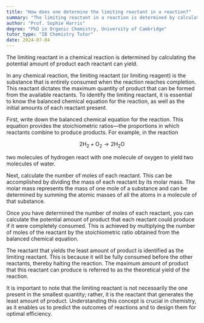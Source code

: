 ```yaml
---
title: "How does one determine the limiting reactant in a reaction?"
summary: "The limiting reactant in a reaction is determined by calculating the amount of product each reactant can produce."
author: "Prof. Sophie Harris"
degree: "PhD in Organic Chemistry, University of Cambridge"
tutor_type: "IB Chemistry Tutor"
date: 2024-07-04
---
```


The limiting reactant in a chemical reaction is determined by calculating the potential amount of product each reactant can yield.

In any chemical reaction, the limiting reactant (or limiting reagent) is the substance that is entirely consumed when the reaction reaches completion. This reactant dictates the maximum quantity of product that can be formed from the available reactants. To identify the limiting reactant, it is essential to know the balanced chemical equation for the reaction, as well as the initial amounts of each reactant present.

First, write down the balanced chemical equation for the reaction. This equation provides the stoichiometric ratios—the proportions in which reactants combine to produce products. For example, in the reaction 

$$ 
2 \text{H}_2 + \text{O}_2 \rightarrow 2 \text{H}_2\text{O} 
$$ 

two molecules of hydrogen react with one molecule of oxygen to yield two molecules of water.

Next, calculate the number of moles of each reactant. This can be accomplished by dividing the mass of each reactant by its molar mass. The molar mass represents the mass of one mole of a substance and can be determined by summing the atomic masses of all the atoms in a molecule of that substance.

Once you have determined the number of moles of each reactant, you can calculate the potential amount of product that each reactant could produce if it were completely consumed. This is achieved by multiplying the number of moles of the reactant by the stoichiometric ratio obtained from the balanced chemical equation.

The reactant that yields the least amount of product is identified as the limiting reactant. This is because it will be fully consumed before the other reactants, thereby halting the reaction. The maximum amount of product that this reactant can produce is referred to as the theoretical yield of the reaction.

It is important to note that the limiting reactant is not necessarily the one present in the smallest quantity; rather, it is the reactant that generates the least amount of product. Understanding this concept is crucial in chemistry, as it enables us to predict the outcomes of reactions and to design them for optimal efficiency.
    